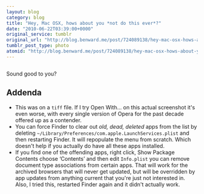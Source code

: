 ```yaml
---
layout: blog
category: blog
title: "Hey, Mac OSX, hows about you *not do this ever*?"
date: "2010-06-22T03:39:00+0000"
original_service: tumblr
original_url: "http://blog.benward.me/post/724089138/hey-mac-osx-hows-about-you-not-do-this"
tumblr_post_type: photo
atomid: "http://blog.benward.me/post/724089138/hey-mac-osx-hows-about-you-not-do-this"
---
```

<figure class="photo">
  <img src="http://benward.me/res/tumblr/media/724089138/0.jpg" alt="">
</figure>

Sound good to you?

## Addenda

* This was on a `tiff` file. If I try Open With… on this actual screenshot it's even worse, with every single version of Opera for the past decade offered up as a contender.
* You can force Finder to clear out *old, dead, deleted* apps from the list by deleting `~/Library/Preferences/com.apple.LaunchServices.plist` and then restarting Finder. It will repopulate the menu from scratch. Which doesn't help if you actually do have all these apps installed.
* If you find one of the offending apps, right click, Show Package Contents choose ‘Contents’ and then edit `Info.plist` you can remove document type associations from certain apps. That will work for the archived browsers that will never get updated, but will be overridden by app updates from anything current that you're just not interested in. Also, I tried this, restarted Finder again and it didn't actually work.